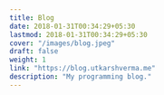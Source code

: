 ```yaml
---
title: Blog
date: 2018-01-31T00:34:29+05:30
lastmod: 2018-01-31T00:34:29+05:30
cover: "/images/blog.jpeg"
draft: false
weight: 1
link: "https://blog.utkarshverma.me"
description: "My programming blog."
---
```



